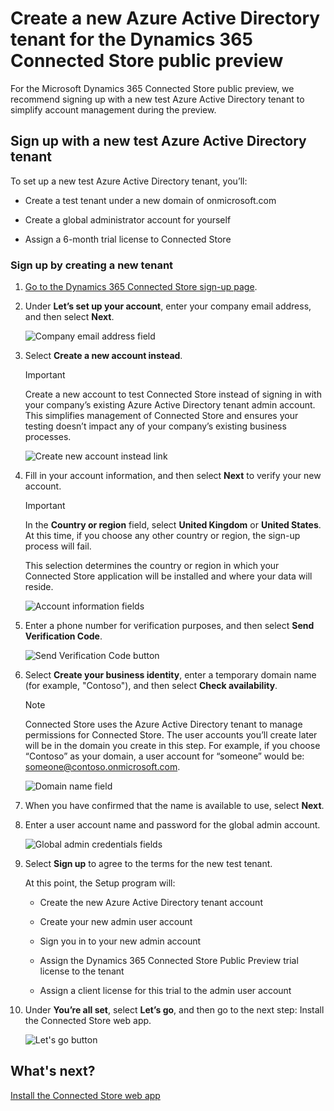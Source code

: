 


# Create a new Azure Active Directory tenant for the Dynamics 365 Connected Store public preview

For the Microsoft Dynamics 365 Connected Store public preview, we recommend signing up with a new test Azure Active Directory tenant to simplify account management 
during the preview.

## Sign up with a new test Azure Active Directory tenant

To set up a new test Azure Active Directory tenant, you’ll:

- Create a test tenant under a new domain of onmicrosoft.com

- Create a global administrator account for yourself

- Assign a 6-month trial license to Connected Store

### Sign up by creating a new tenant

1. [Go to the Dynamics 365 Connected Store sign-up page](https://go.microsoft.com/fwlink/?linkid=2128173).

2. Under **Let’s set up your account**, enter your company email address, and then select **Next**.

    ![Company email address field](media/email-address.PNG "Company email address field")

3. Select **Create a new account instead**.

    > [!IMPORTANT]
    > Create a new account to test Connected Store instead of signing in with your company’s existing Azure Active Directory tenant admin account. 
    This simplifies management of Connected Store and ensures your testing doesn’t impact any of your company’s existing business processes.
    
    ![Create new account instead link](media/create-new-account.PNG "Create new account instead link")
    
4. Fill in your account information, and then select **Next** to verify your new account.

    > [!IMPORTANT]
    > In the **Country or region** field, select **United Kingdom** or **United States**. At this time, if you choose any other country or region, the sign-up process 
    will fail. 

    This selection determines the country or region in which your Connected Store application will be installed and where your data will reside. 
    
    ![Account information fields](media/account-info.PNG "Account information fields")  
    
5. Enter a phone number for verification purposes, and then select **Send Verification Code**.

    ![Send Verification Code button](media/send-verification-code.PNG "Send Verification Code button")
    
6. Select **Create your business identity**, enter a temporary domain name (for example, "Contoso"), and then select **Check availability**. 

    > [!NOTE]
    > Connected Store uses the Azure Active Directory tenant to manage permissions for Connected Store. The user accounts you’ll create later will be in the domain 
    you create in this step. For example, if you choose “Contoso” as your domain, a user account for “someone” would be: someone@contoso.onmicrosoft.com.
    
    ![Domain name field](media/business-identity.PNG "Domain name field")
    
7. When you have confirmed that the name is available to use, select **Next**.

8. Enter a user account name and password for the global admin account.
  
   ![Global admin credentials fields](media/credentials.PNG "Global admin credentials fields")
   
9. Select **Sign up** to agree to the terms for the new test tenant. 

    At this point, the Setup program will: 
    
    - Create the new Azure Active Directory tenant account
    
    - Create your new admin user account
    
    - Sign you in to your new admin account
    
    - Assign the Dynamics 365 Connected Store Public Preview trial license to the tenant
    
    - Assign a client license for this trial to the admin user account    
    
10. Under **You’re all set**, select **Let’s go**, and then go to the next step: Install the Connected Store web app.  

    ![Let's go button](media/lets-go.PNG "Let's go button")

## What's next?

[Install the Connected Store web app](admin-install-web-app.md)



